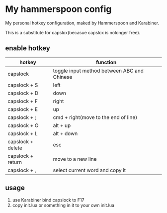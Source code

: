 # My hammerspoon config

My personal hotkey configuration, maked by Hammerspoon and Karabiner.

This is a substitute for capslox(becasue capslox is nolonger free).

## enable hotkey

| hotkey | function |
| --- | --- |
| capslock | toggle input method between ABC and Chinese |
| capslock + S | left |
| capslock + D | down |
| capslock + F | right |
| capslock + E | up |
| capslock + ; | cmd + right(move to the end of line) |
| capslock + O | alt + up |
| capslock + L | alt + down |
| capslock + delete | esc |
| capslock + return | move to a new line |
| capslock + , | select current word and copy it |

## usage
1. use Karabiner bind capslock to F17
2. copy init.lua or something in it to your own init.lua